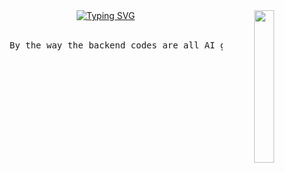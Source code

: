 <div align="center">
<img src="https://i.ibb.co/7d0WB1KT/3c65325f83c1.jpg" width="25%" align="right" />
<a href="https://git.io/typing-svg"><img src="https://readme-typing-svg.demolab.com?font=Fira+Code&weight=600&duration=3000&pause=1000&color=2B4DFF&width=435&lines=05chan%2C+inspired+by+2chan%2F4chan.;a.k.a+project+05" alt="Typing SVG" /></a>
<br><br>
<pre>
    By the way the backend codes are all AI generated...
</pre>
<br><br>
<br><br><br>
    
</div>
